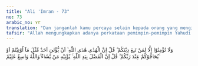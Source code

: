 ```yaml
---
title: "Ali 'Imran - 73"
no: 73
arabic_no: ٧٣
translation: "Dan janganlah kamu percaya selain kepada orang yang mengikuti agamamu.” Katakanlah (Muhammad), “Sesungguhnya petunjuk itu hanyalah petunjuk Allah. (Janganlah kamu percaya) bahwa seseorang akan diberi seperti apa yang diberikan kepada kamu, atau bahwa mereka akan menyanggah kamu di hadapan Tuhanmu.” Katakanlah (Muhammad), “Sesungguhnya karunia itu di tangan Allah, Dia memberikannya kepada siapa yang Dia kehendaki. Allah Mahaluas, Maha Mengetahui.”"
tafsir: "Allah mengungkapkan adanya perkataan pemimpin-pemimpin Yahudi yang melarang kaumnya menyatakan kepercayaan mereka kepada orang lain yang bukan Yahudi, bahwa kenabian itu boleh saja diberi oleh Allah kepada orang lain, selain orang-orang Yahudi. Sebab jika hal itu dikatakan kepada umat Islam tentu umat Islam akan menjadikannya alasan untuk menguatkan kerasulan Muhammad, yang diutus oleh Allah dari kalangan orang Arab, bukan dari kalangan orang Yahudi. Sikap semacam itu timbul karena orang-orang Yahudi itu memang mengetahui bahwa Allah dapat mengutus seorang rasul, biarpun tidak dari kalangan bangsa Yahudi, tetapi mereka mengingkari kenabian Muhammad adalah karena kesombongan dan kedengkian mereka.\n\nSesungguhnya petunjuk yang baru diikuti itu ialah petunjuk Allah. Maksudnya bahwa petunjuk itu tidak hanya untuk satu bangsa tertentu di antara hamba-hamba-Nya. Petunjuk itu disampaikan melalui nabi-nabi yang diangkat oleh Allah sesuai dengan kehendak-Nya. Oleh sebab itu orang yang diberi petunjuk oleh Allah swt, ia tidak akan sesat dan tidak ada seorang pun yang sanggup menyesatkannya. Maka tipu daya Ahli Kitab tidak akan memberi pengaruh sedikit pun kepada orang Muslim dan tidak ada yang dapat menghalangi kehendak Allah terhadap nabi-nabi-Nya.\n\nKerasulan itu adalah karunia dari Tuhan yang berada di dalam kekuasaan-Nya secara mutlak. Allah Maha Pemberi dan Maha Mengetahui, siapa saja yang berhak mendapatkan karunia-Nya. Maka Allah akan memberikan karunia-Nya kepada orang yang berhak menerimanya. Dalam pernyataan ini terdapat peringatan bahwa orang-orang Yahudi. telah mempersempit pengertian tentang karunia Tuhan Yang Mahaluas.\n\nKarunia Allah sangat luas dan rahmat-Nya diberikan secara merata menurut kehendak-Nya. Ini merupakan bantahan terhadap tuduhan Ahli Kitab yang mengatakan bahwa kenabian dan kerasulan itu hanya bagi orang-orang Bani Israil saja.\n\nDengan demikian dapat dipahami bahwa Allah mempunyai hak mutlak untuk mengutus nabi dan rasul sesuai dengan keadilan dan rahmat-Nya."
---
```

وَلَا تُؤْمِنُوْٓا اِلَّا لِمَنْ تَبِعَ دِيْنَكُمْ ۗ قُلْ اِنَّ الْهُدٰى هُدَى اللّٰهِ ۙ اَنْ يُّؤْتٰىٓ اَحَدٌ مِّثْلَ مَآ اُوْتِيْتُمْ اَوْ يُحَاۤجُّوْكُمْ عِنْدَ رَبِّكُمْ ۗ قُلْ اِنَّ الْفَضْلَ بِيَدِ اللّٰهِ ۚ يُؤْتِيْهِ مَنْ يَّشَاۤءُ  ۗوَاللّٰهُ وَاسِعٌ عَلِيْمٌ ۚ